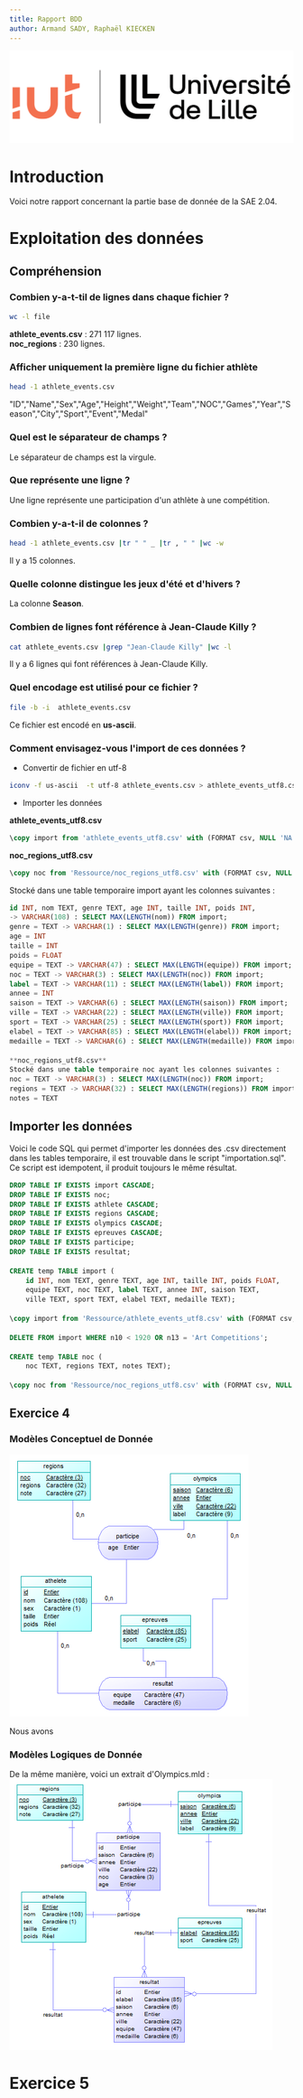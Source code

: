 ```yaml
---
title: Rapport BDD
author: Armand SADY, Raphaël KIECKEN
---
```


![](Logo.png)

# Introduction 

Voici notre rapport concernant la partie base de donnée de la SAE 2.04.


# Exploitation des données

## Compréhension

### Combien y-a-t-til de lignes dans chaque fichier ?

``` bash
wc -l file
```

**athlete_events.csv** : 271 117 lignes.  
**noc_regions** : 230 lignes.  

### Afficher uniquement la première ligne du fichier athlète

``` bash
head -1 athlete_events.csv
```

"ID","Name","Sex","Age","Height","Weight","Team","NOC","Games","Year","Season","City","Sport","Event","Medal"

### Quel est le séparateur de champs ?

Le séparateur de champs est la virgule.

### Que représente une ligne ?

Une ligne représente une participation d'un athlète à une compétition.

### Combien y-a-t-il de colonnes ?

``` bash
head -1 athlete_events.csv |tr " " _ |tr , " " |wc -w
```

Il y a 15 colonnes.

### Quelle colonne distingue les jeux d'été et d'hivers ? 

La colonne **Season**.

### Combien de lignes font référence à Jean-Claude Killy ?

``` bash
cat athlete_events.csv |grep "Jean-Claude Killy" |wc -l
```

Il y a 6 lignes qui font références à Jean-Claude Killy.

### Quel encodage est utilisé pour ce fichier ?

``` bash
file -b -i  athlete_events.csv
```

Ce fichier est encodé en **us-ascii**.

### Comment envisagez-vous l'import de ces données ?

- Convertir de fichier en utf-8  
``` bash
iconv -f us-ascii  -t utf-8 athlete_events.csv > athlete_events_utf8.csv
```

- Importer les données  

**athlete_events_utf8.csv**  
``` SQL
\copy import from 'athlete_events_utf8.csv' with (FORMAT csv, NULL 'NA', HEADER, ENCODING 'UTF-8')
```

**noc_regions_utf8.csv**
``` SQL
\copy noc from 'Ressource/noc_regions_utf8.csv' with (FORMAT csv, NULL '', HEADER, ENCODING 'UTF-8')
```


Stocké dans une table temporaire import ayant les colonnes suivantes :  
``` SQL
id INT, nom TEXT, genre TEXT, age INT, taille INT, poids INT,
-> VARCHAR(108) : SELECT MAX(LENGTH(nom)) FROM import;
genre = TEXT -> VARCHAR(1) : SELECT MAX(LENGTH(genre)) FROM import;
age = INT
taille = INT
poids = FLOAT
equipe = TEXT -> VARCHAR(47) : SELECT MAX(LENGTH(equipe)) FROM import;
noc = TEXT -> VARCHAR(3) : SELECT MAX(LENGTH(noc)) FROM import;
label = TEXT -> VARCHAR(11) : SELECT MAX(LENGTH(label)) FROM import;
annee = INT
saison = TEXT -> VARCHAR(6) : SELECT MAX(LENGTH(saison)) FROM import; 
ville = TEXT -> VARCHAR(22) : SELECT MAX(LENGTH(ville)) FROM import;
sport = TEXT -> VARCHAR(25) : SELECT MAX(LENGTH(sport)) FROM import;
elabel = TEXT -> VARCHAR(85) : SELECT MAX(LENGTH(elabel)) FROM import;
medaille = TEXT -> VARCHAR(6) : SELECT MAX(LENGTH(medaille)) FROM import;

**noc_regions_utf8.csv**
Stocké dans une table temporaire noc ayant les colonnes suivantes :  
noc = TEXT -> VARCHAR(3) : SELECT MAX(LENGTH(noc)) FROM import;
regions = TEXT -> VARCHAR(32) : SELECT MAX(LENGTH(regions)) FROM import;
notes = TEXT
``` 

## Importer les données

Voici le code SQL qui permet d'importer les données des .csv directement dans les tables temporaire, il est trouvable dans le script "importation.sql". Ce script est idempotent, il produit toujours le même résultat.  

``` SQL
DROP TABLE IF EXISTS import CASCADE;
DROP TABLE IF EXISTS noc;
DROP TABLE IF EXISTS athlete CASCADE;
DROP TABLE IF EXISTS regions CASCADE;
DROP TABLE IF EXISTS olympics CASCADE;
DROP TABLE IF EXISTS epreuves CASCADE;
DROP TABLE IF EXISTS participe;
DROP TABLE IF EXISTS resultat;

CREATE temp TABLE import (
    id INT, nom TEXT, genre TEXT, age INT, taille INT, poids FLOAT,
    equipe TEXT, noc TEXT, label TEXT, annee INT, saison TEXT, 
    ville TEXT, sport TEXT, elabel TEXT, medaille TEXT);
    
\copy import from 'Ressource/athlete_events_utf8.csv' with (FORMAT csv, NULL 'NA', HEADER, ENCODING 'UTF-8')

DELETE FROM import WHERE n10 < 1920 OR n13 = 'Art Competitions';

CREATE temp TABLE noc (
    noc TEXT, regions TEXT, notes TEXT);

\copy noc from 'Ressource/noc_regions_utf8.csv' with (FORMAT csv, NULL '', HEADER, ENCODING 'UTF-8')
```

## Exercice 4
### Modèles Conceptuel de Donnée

![Olympics MCD](Image/MCD.png)

Nous avons 

### Modèles Logiques de Donnée
De la même manière, voici un extrait d'Olympics.mld : 
![Olympics MLD](Image/MLD.png)
# Exercice 5
